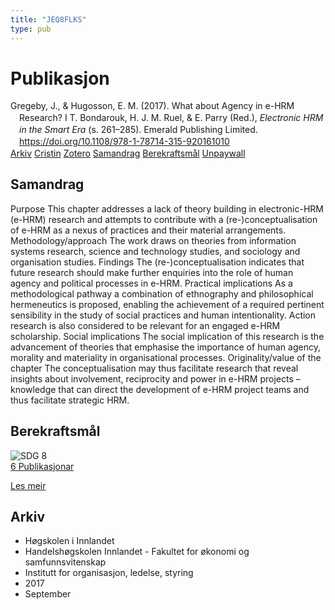 ```yaml
---
title: "JEQ8FLKS"
type: pub
---
```

<h1>Publikasjon</h1>
<article id="csl-bib-container-JEQ8FLKS" class="csl-bib-container">
  <div class="csl-bib-body" style="line-height: 1.35; padding-left: 1em; text-indent:-1em;">
  <div class="csl-entry">Gregeby, J., &amp; Hugosson, E. M. (2017). What about Agency in e-HRM Research? I T. Bondarouk, H. J. M. Ruel, &amp; E. Parry (Red.), <i>Electronic HRM in the Smart Era</i> (s. 261&#x2013;285). Emerald Publishing Limited. <a href="https://doi.org/10.1108/978-1-78714-315-920161010">https://doi.org/10.1108/978-1-78714-315-920161010</a></div>
</div>
  <div class="csl-bib-buttons">
    <a href="#taxonomy-article-JEQ8FLKS" class="csl-bib-button">Arkiv</a>
    <a href="https://app.cristin.no/results/show.jsf?id=1491249" alt="Cristin URL" class="csl-bib-button">Cristin</a>
    <a href="http://zotero.org/groups/5402882/items/JEQ8FLKS" alt="Zotero URL" class="csl-bib-button">Zotero</a>
    <a href="#abstract-article-JEQ8FLKS" class="csl-bib-button">Samandrag</a>
    <a href="#sdg-article-JEQ8FLKS" class="csl-bib-button">Berekraftsmål</a>
    <a href="https://doi.org/10.1108/978-1-78714-315-920161010" class="csl-bib-button">Unpaywall</a>
  </div>
  <div id="csl-bib-meta-container-JEQ8FLKS"></div>
</article>
<div id="csl-bib-meta-JEQ8FLKS" class="csl-bib-meta">
  <article id="abstract-article-JEQ8FLKS" class="abstract-article">
    <h1>Samandrag</h1>
    Purpose This chapter addresses a lack of theory building in electronic-HRM (e-HRM) research and attempts to contribute with a (re-)conceptualisation of e-HRM as a nexus of practices and their material arrangements. Methodology/approach The work draws on theories from information systems research, science and technology studies, and sociology and organisation studies. Findings The (re-)conceptualisation indicates that future research should make further enquiries into the role of human agency and political processes in e-HRM. Practical implications As a methodological pathway a combination of ethnography and philosophical hermeneutics is proposed, enabling the achievement of a required pertinent sensibility in the study of social practices and human intentionality. Action research is also considered to be relevant for an engaged e-HRM scholarship. Social implications The social implication of this research is the advancement of theories that emphasise the importance of human agency, morality and materiality in organisational processes. Originality/value of the chapter The conceptualisation may thus facilitate research that reveal insights about involvement, reciprocity and power in e-HRM projects – knowledge that can direct the development of e-HRM project teams and thus facilitate strategic HRM.
  </article>
  <article id="sdg-article-JEQ8FLKS" class="sdg-article">
    <h1>Berekraftsmål</h1>
    <div class="sdg-container"><div id="sdg8" class="sdg"> <img src="{{< params subfolder >}}images/sdg/sdg08_no.png" class="image" alt="SDG 8"> <div class="sdg-overlay"> <a href="{{< params subfolder >}}no/archive/?sdg=8#archive" class="sdg-publication-count"><span>6</span> Publikasjonar</a> <p><a href="NA" class="sdg-read-more">Les meir</a></p> </div> </div></div>
  </article>
  <article id="taxonomy-article-JEQ8FLKS" class="taxonomy-article">
    <h1>Arkiv</h1>
    <ul>
      <li>Høgskolen i Innlandet</li>
      <li>Handelshøgskolen Innlandet - Fakultet for økonomi og samfunnsvitenskap</li>
      <li>Institutt for organisasjon, ledelse, styring</li>
      <li>2017</li>
      <li>September</li>
    </ul>
  </article>
</div>
